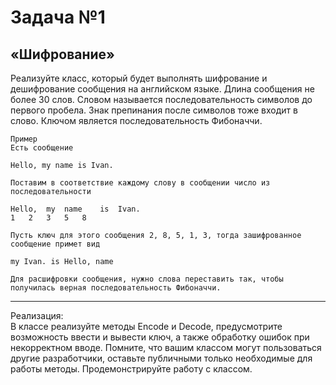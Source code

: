 Задача №1
============
«Шифрование»
---------------

Реализуйте класс, который будет выполнять шифрование и дешифрование сообщения на английском языке. Длина сообщения не более 30 слов. Словом называется последовательность символов до первого пробела. Знак препинания после символов тоже входит в слово.
Ключом является последовательность Фибоначчи. 

	Пример
	Есть сообщение
	
	Hello, my name is Ivan.

	Поставим в соответствие каждому слову в сообщении число из последовательности

	Hello,	my	name	is	Ivan.
	1	2	3	5	8

	Пусть ключ для этого сообщения 2, 8, 5, 1, 3, тогда зашифрованное сообщение примет вид

	my Ivan. is Hello, name

	Для расшифровки сообщения, нужно слова переставить так, чтобы получилась верная последовательность Фибоначчи.
***
Реализация: </br>
В классе реализуйте методы Encode и Decode, предусмотрите возможность ввести и вывести ключ, а также обработку ошибок при некорректном вводе.
Помните, что вашим классом могут пользоваться другие разработчики, оставьте публичными только необходимые для работы методы.
Продемонстрируйте работу с классом.
